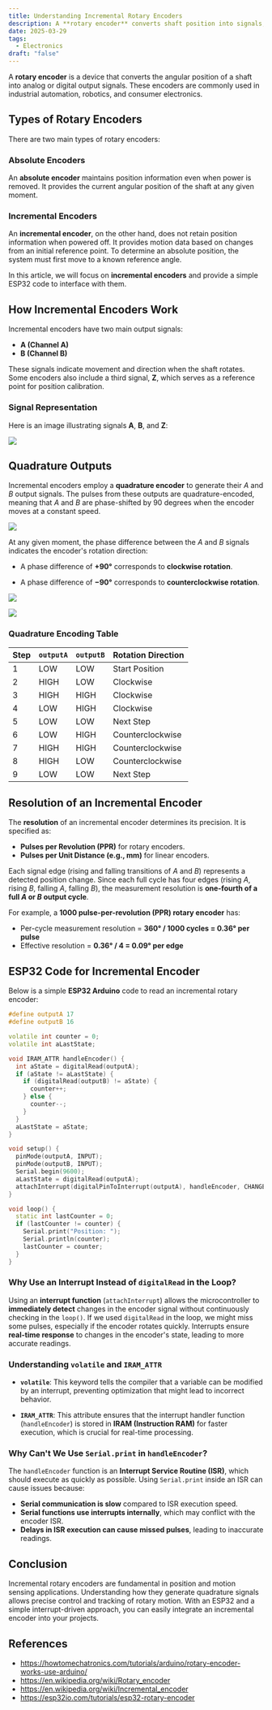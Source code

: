 ```yaml
---
title: Understanding Incremental Rotary Encoders
description: A **rotary encoder** converts shaft position into signals, used in robotics and automation. This article focuses on **incremental encoders** and how to interface them with an ESP32.
date: 2025-03-29
tags:
  - Electronics
draft: "false"
---
```

A **rotary encoder** is a device that converts the angular position of a shaft into analog or digital output signals. These encoders are commonly used in industrial automation, robotics, and consumer electronics.

## Types of Rotary Encoders

There are two main types of rotary encoders:

### Absolute Encoders

An **absolute encoder** maintains position information even when power is removed. It provides the current angular position of the shaft at any given moment.

### Incremental Encoders

An **incremental encoder**, on the other hand, does not retain position information when powered off. It provides motion data based on changes from an initial reference point. To determine an absolute position, the system must first move to a known reference angle.

In this article, we will focus on **incremental encoders** and provide a simple ESP32 code to interface with them.

## How Incremental Encoders Work

Incremental encoders have two main output signals:

- **A (Channel A)**
- **B (Channel B)**
    

These signals indicate movement and direction when the shaft rotates. Some encoders also include a third signal, **Z**, which serves as a reference point for position calibration.

### Signal Representation

Here is an image illustrating signals **A**, **B**, and **Z**:

![](/images/moving_disc_with_slits-1771498052.png)

## Quadrature Outputs

Incremental encoders employ a **quadrature encoder** to generate their _A_ and _B_ output signals. The pulses from these outputs are quadrature-encoded, meaning that _A_ and _B_ are phase-shifted by 90 degrees when the encoder moves at a constant speed.

![](/images/Quadrature_Diagram.psd.png)

At any given moment, the phase difference between the _A_ and _B_ signals indicates the encoder's rotation direction:

- A phase difference of **+90°** corresponds to **clockwise rotation**.
    
- A phase difference of **−90°** corresponds to **counterclockwise rotation**.
    

![](/images/quadrature-969270470.jpg)

![](/images/Incremental_directional_encoder.gif)

### Quadrature Encoding Table

|Step|`outputA`|`outputB`|Rotation Direction|
|---|---|---|---|
|1|LOW|LOW|Start Position|
|2|HIGH|LOW|Clockwise|
|3|HIGH|HIGH|Clockwise|
|4|LOW|HIGH|Clockwise|
|5|LOW|LOW|Next Step|
|6|LOW|HIGH|Counterclockwise|
|7|HIGH|HIGH|Counterclockwise|
|8|HIGH|LOW|Counterclockwise|
|9|LOW|LOW|Next Step|

## Resolution of an Incremental Encoder

The **resolution** of an incremental encoder determines its precision. It is specified as:

- **Pulses per Revolution (PPR)** for rotary encoders.
- **Pulses per Unit Distance (e.g., mm)** for linear encoders.

Each signal edge (rising and falling transitions of _A_ and _B_) represents a detected position change. Since each full cycle has four edges (rising _A_, rising _B_, falling _A_, falling _B_), the measurement resolution is **one-fourth of a full _A_ or _B_ output cycle**.

For example, a **1000 pulse-per-revolution (PPR) rotary encoder** has:

- Per-cycle measurement resolution = **360° / 1000 cycles = 0.36° per pulse**
- Effective resolution = **0.36° / 4 = 0.09° per edge**

## ESP32 Code for Incremental Encoder

Below is a simple **ESP32 Arduino** code to read an incremental rotary encoder:

```cpp
#define outputA 17
#define outputB 16

volatile int counter = 0;
volatile int aLastState;  

void IRAM_ATTR handleEncoder() {
  int aState = digitalRead(outputA);
  if (aState != aLastState) {
    if (digitalRead(outputB) != aState) {
      counter++;
    } else {
      counter--;
    }
  }
  aLastState = aState;
}

void setup() {
  pinMode(outputA, INPUT);
  pinMode(outputB, INPUT);
  Serial.begin(9600);
  aLastState = digitalRead(outputA);
  attachInterrupt(digitalPinToInterrupt(outputA), handleEncoder, CHANGE);
}

void loop() {
  static int lastCounter = 0;
  if (lastCounter != counter) {
    Serial.print("Position: ");
    Serial.println(counter);
    lastCounter = counter;
  }
}
```

### Why Use an Interrupt Instead of `digitalRead` in the Loop?

Using an **interrupt function** (`attachInterrupt`) allows the microcontroller to **immediately detect** changes in the encoder signal without continuously checking in the `loop()`. If we used `digitalRead` in the loop, we might miss some pulses, especially if the encoder rotates quickly. Interrupts ensure **real-time response** to changes in the encoder's state, leading to more accurate readings.

### Understanding `volatile` and `IRAM_ATTR`

- **`volatile`**: This keyword tells the compiler that a variable can be modified by an interrupt, preventing optimization that might lead to incorrect behavior.
    
- **`IRAM_ATTR`**: This attribute ensures that the interrupt handler function (`handleEncoder`) is stored in **IRAM (Instruction RAM)** for faster execution, which is crucial for real-time processing.
    

### Why Can't We Use `Serial.print` in `handleEncoder`?

The `handleEncoder` function is an **Interrupt Service Routine (ISR)**, which should execute as quickly as possible. Using `Serial.print` inside an ISR can cause issues because:

- **Serial communication is slow** compared to ISR execution speed.
- **Serial functions use interrupts internally**, which may conflict with the encoder ISR.
- **Delays in ISR execution can cause missed pulses**, leading to inaccurate readings.

## Conclusion

Incremental rotary encoders are fundamental in position and motion sensing applications. Understanding how they generate quadrature signals allows precise control and tracking of rotary motion. With an ESP32 and a simple interrupt-driven approach, you can easily integrate an incremental encoder into your projects.

## References
- https://howtomechatronics.com/tutorials/arduino/rotary-encoder-works-use-arduino/
- https://en.wikipedia.org/wiki/Rotary_encoder
- https://en.wikipedia.org/wiki/Incremental_encoder
- https://esp32io.com/tutorials/esp32-rotary-encoder